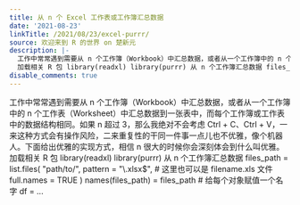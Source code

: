 ```yaml
---
title: 从 n 个 Excel 工作表或工作簿汇总数据
date: '2021-08-23'
linkTitle: /2021/08/23/excel-purrr/
source: 欢迎来到 R 的世界 on 楚新元
description: |-
  工作中常常遇到需要从 n 个工作簿（Workbook）中汇总数据，或者从一个工作簿中的 n 个工作表（Worksheet）中汇总数据到一张表中，而每个工作簿或工作表中的数据结构相同。如果 n 超过 3，那么我绝对不会考虑 Ctrl + C、Ctrl + V，一来这种方式会有操作风险，二来重复性的干同一件事一点儿也不优雅，像个机器人。下面给出优雅的实现方式，相信 n 很大的时候你会深刻体会到什么叫优雅。
  加载相关 R 包 library(readxl) library(purrr) 从 n 个工作簿汇总数据 files_path = list.files( &#34;path/to/&#34;, pattern = &#34;\\.xlsx$&#34;, # 这里也可以是 filename.xls 文件 full.names = TRUE ) names(files_path) = files_path # 给每个对象赋值一个名字 df = ...
disable_comments: true
---
```

工作中常常遇到需要从 n 个工作簿（Workbook）中汇总数据，或者从一个工作簿中的 n 个工作表（Worksheet）中汇总数据到一张表中，而每个工作簿或工作表中的数据结构相同。如果 n 超过 3，那么我绝对不会考虑 Ctrl + C、Ctrl + V，一来这种方式会有操作风险，二来重复性的干同一件事一点儿也不优雅，像个机器人。下面给出优雅的实现方式，相信 n 很大的时候你会深刻体会到什么叫优雅。
加载相关 R 包 library(readxl) library(purrr) 从 n 个工作簿汇总数据 files_path = list.files( &#34;path/to/&#34;, pattern = &#34;\\.xlsx$&#34;, # 这里也可以是 filename.xls 文件 full.names = TRUE ) names(files_path) = files_path # 给每个对象赋值一个名字 df = ...